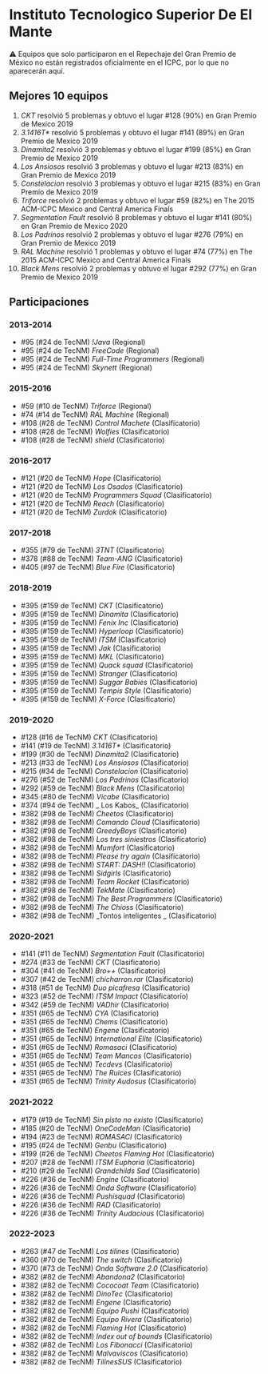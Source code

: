 # Instituto Tecnologico Superior De El Mante

:warning: Equipos que solo participaron en el Repechaje del Gran Premio de México no están registrados oficialmente en el ICPC, por lo que no aparecerán aquí.

## Mejores 10 equipos

1. _CKT_ resolvió 5 problemas y obtuvo el lugar #128 (90%) en Gran Premio de Mexico 2019
1. _3.1416T*_ resolvió 5 problemas y obtuvo el lugar #141 (89%) en Gran Premio de Mexico 2019
1. _Dinamita2_ resolvió 3 problemas y obtuvo el lugar #199 (85%) en Gran Premio de Mexico 2019
1. _Los Ansiosos_ resolvió 3 problemas y obtuvo el lugar #213 (83%) en Gran Premio de Mexico 2019
1. _Constelacion_ resolvió 3 problemas y obtuvo el lugar #215 (83%) en Gran Premio de Mexico 2019
1. _Triforce_ resolvió 2 problemas y obtuvo el lugar #59 (82%) en The 2015 ACM-ICPC Mexico and Central America Finals
1. _Segmentation Fault_ resolvió 8 problemas y obtuvo el lugar #141 (80%) en Gran Premio de Mexico 2020
1. _Los Padrinos_ resolvió 2 problemas y obtuvo el lugar #276 (79%) en Gran Premio de Mexico 2019
1. _RAL Machine_ resolvió 1 problemas y obtuvo el lugar #74 (77%) en The 2015 ACM-ICPC Mexico and Central America Finals
1. _Black Mens_ resolvió 2 problemas y obtuvo el lugar #292 (77%) en Gran Premio de Mexico 2019

## Participaciones

### 2013-2014

- #95 (#24 de TecNM) _!Java_ (Regional)
- #95 (#24 de TecNM) _FreeCode_ (Regional)
- #95 (#24 de TecNM) _Full-Time Programmers_ (Regional)
- #95 (#24 de TecNM) _Skynett_ (Regional)

### 2015-2016

- #59 (#10 de TecNM) _Triforce_ (Regional)
- #74 (#14 de TecNM) _RAL Machine_ (Regional)
- #108 (#28 de TecNM) _Control Machete_ (Clasificatorio)
- #108 (#28 de TecNM) _Wolfies_ (Clasificatorio)
- #108 (#28 de TecNM) _shield_ (Clasificatorio)

### 2016-2017

- #121 (#20 de TecNM) _Hope_ (Clasificatorio)
- #121 (#20 de TecNM) _Los Osados_ (Clasificatorio)
- #121 (#20 de TecNM) _Programmers Squad_ (Clasificatorio)
- #121 (#20 de TecNM) _Reach_ (Clasificatorio)
- #121 (#20 de TecNM) _Zurdok_ (Clasificatorio)

### 2017-2018

- #355 (#79 de TecNM) _3TNT_ (Clasificatorio)
- #378 (#88 de TecNM) _Team-ANG_ (Clasificatorio)
- #405 (#97 de TecNM) _Blue Fire_ (Clasificatorio)

### 2018-2019

- #395 (#159 de TecNM) _CKT_ (Clasificatorio)
- #395 (#159 de TecNM) _Dinamita_ (Clasificatorio)
- #395 (#159 de TecNM) _Fenix Inc_ (Clasificatorio)
- #395 (#159 de TecNM) _Hyperloop_ (Clasificatorio)
- #395 (#159 de TecNM) _ITSM_ (Clasificatorio)
- #395 (#159 de TecNM) _Jak_ (Clasificatorio)
- #395 (#159 de TecNM) _MKL_ (Clasificatorio)
- #395 (#159 de TecNM) _Quack squad_ (Clasificatorio)
- #395 (#159 de TecNM) _Stranger_ (Clasificatorio)
- #395 (#159 de TecNM) _Suggar Babies_ (Clasificatorio)
- #395 (#159 de TecNM) _Tempis Style_ (Clasificatorio)
- #395 (#159 de TecNM) _X-Force_ (Clasificatorio)

### 2019-2020

- #128 (#16 de TecNM) _CKT_ (Clasificatorio)
- #141 (#19 de TecNM) _3.1416T*_ (Clasificatorio)
- #199 (#30 de TecNM) _Dinamita2_ (Clasificatorio)
- #213 (#33 de TecNM) _Los Ansiosos_ (Clasificatorio)
- #215 (#34 de TecNM) _Constelacion_ (Clasificatorio)
- #276 (#52 de TecNM) _Los Padrinos_ (Clasificatorio)
- #292 (#59 de TecNM) _Black Mens_ (Clasificatorio)
- #345 (#80 de TecNM) _Vicabe_ (Clasificatorio)
- #374 (#94 de TecNM) _ Los Kabos_ (Clasificatorio)
- #382 (#98 de TecNM) _Cheetos_ (Clasificatorio)
- #382 (#98 de TecNM) _Comando Cloud_ (Clasificatorio)
- #382 (#98 de TecNM) _GreedyBoys_ (Clasificatorio)
- #382 (#98 de TecNM) _Los tres siniestros_ (Clasificatorio)
- #382 (#98 de TecNM) _Mumfort_ (Clasificatorio)
- #382 (#98 de TecNM) _Please try again_ (Clasificatorio)
- #382 (#98 de TecNM) _START: DASH!!_ (Clasificatorio)
- #382 (#98 de TecNM) _Sidgirls_ (Clasificatorio)
- #382 (#98 de TecNM) _Team Rocket_ (Clasificatorio)
- #382 (#98 de TecNM) _TekMate_ (Clasificatorio)
- #382 (#98 de TecNM) _The Best Programmers_ (Clasificatorio)
- #382 (#98 de TecNM) _The Chioss_ (Clasificatorio)
- #382 (#98 de TecNM) _Tontos inteligentes _ (Clasificatorio)

### 2020-2021

- #141 (#11 de TecNM) _Segmentation Fault_ (Clasificatorio)
- #274 (#33 de TecNM) _CKT_ (Clasificatorio)
- #304 (#41 de TecNM) _Bro++_ (Clasificatorio)
- #307 (#42 de TecNM) _chicharron.rar_ (Clasificatorio)
- #318 (#51 de TecNM) _Duo picafresa_ (Clasificatorio)
- #323 (#52 de TecNM) _ITSM Impact_ (Clasificatorio)
- #342 (#59 de TecNM) _VADhir_ (Clasificatorio)
- #351 (#65 de TecNM) _CYA_ (Clasificatorio)
- #351 (#65 de TecNM) _Chems_ (Clasificatorio)
- #351 (#65 de TecNM) _Engene_ (Clasificatorio)
- #351 (#65 de TecNM) _International Elite_ (Clasificatorio)
- #351 (#65 de TecNM) _Romasaci_ (Clasificatorio)
- #351 (#65 de TecNM) _Team Mancos_ (Clasificatorio)
- #351 (#65 de TecNM) _Tecdevs_ (Clasificatorio)
- #351 (#65 de TecNM) _The Ruices_ (Clasificatorio)
- #351 (#65 de TecNM) _Trinity Audosus_ (Clasificatorio)

### 2021-2022

- #179 (#19 de TecNM) _Sin pisto no existo_ (Clasificatorio)
- #185 (#20 de TecNM) _OneCodeMan_ (Clasificatorio)
- #194 (#23 de TecNM) _ROMASACI_ (Clasificatorio)
- #195 (#24 de TecNM) _Genbu_ (Clasificatorio)
- #199 (#26 de TecNM) _Cheetos Flaming Hot_ (Clasificatorio)
- #207 (#28 de TecNM) _ITSM Euphoria_ (Clasificatorio)
- #210 (#29 de TecNM) _Grandchilds Sad_ (Clasificatorio)
- #226 (#36 de TecNM) _Engine_ (Clasificatorio)
- #226 (#36 de TecNM) _Onda Software_ (Clasificatorio)
- #226 (#36 de TecNM) _Pushisquad_ (Clasificatorio)
- #226 (#36 de TecNM) _RAD_ (Clasificatorio)
- #226 (#36 de TecNM) _Trinity Audacious_ (Clasificatorio)

### 2022-2023

- #263 (#47 de TecNM) _Los tilines_ (Clasificatorio)
- #360 (#70 de TecNM) _The switch_ (Clasificatorio)
- #370 (#73 de TecNM) _Onda Software 2.0_ (Clasificatorio)
- #382 (#82 de TecNM) _Abandona2_ (Clasificatorio)
- #382 (#82 de TecNM) _Cococoat Team_ (Clasificatorio)
- #382 (#82 de TecNM) _DinoTec_ (Clasificatorio)
- #382 (#82 de TecNM) _Engene_ (Clasificatorio)
- #382 (#82 de TecNM) _Equipo Pushi_ (Clasificatorio)
- #382 (#82 de TecNM) _Equipo Rivera_ (Clasificatorio)
- #382 (#82 de TecNM) _Flaming Hot_ (Clasificatorio)
- #382 (#82 de TecNM) _Index out of bounds_ (Clasificatorio)
- #382 (#82 de TecNM) _Los Fibonacci_ (Clasificatorio)
- #382 (#82 de TecNM) _Malvaviscos_ (Clasificatorio)
- #382 (#82 de TecNM) _TilinesSUS_ (Clasificatorio)



